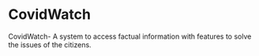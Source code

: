 # CovidWatch
CovidWatch- A system to access factual information with features to solve the issues of the citizens.
